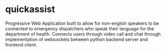 # quickassist
Progressive Web Application built to allow for non-english speakers to be connected to emergency dispatchers who speak their language for the department of health. Connects users through video call and chat through implementation of websockets between python backend server and frontend client.
